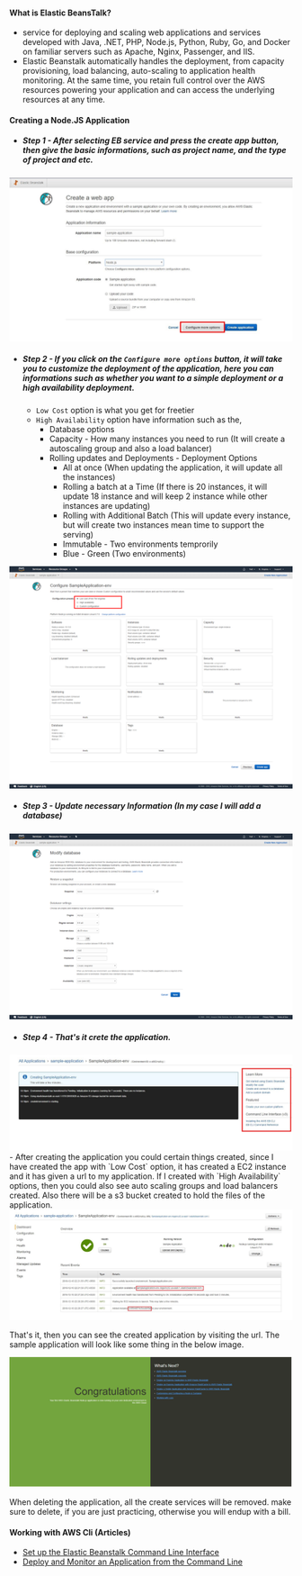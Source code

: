 #### What is Elastic BeansTalk?
  - service for deploying and scaling web applications and services developed with Java, .NET, PHP, Node.js, Python, Ruby, Go, and Docker on familiar servers such as Apache, Nginx, Passenger, and IIS.
  - Elastic Beanstalk automatically handles the deployment, from capacity provisioning, load balancing, auto-scaling to application health monitoring. At the same time, you retain full control over the AWS resources powering your application and can access the underlying resources at any time.

#### Creating a Node.JS Application
  - ##### Step 1 - After selecting EB service and press the create app button, then give the basic informations, such as project name, and the type of project and etc.
<div align="center"><img src ="https://github.com/CharlesRajendran/aws-training/blob/master/images/ElasticBeansTalk/1.JPG" /></div>

  - ##### Step 2 - If you click on the `Configure more options` button, it will take you to customize the deployment of the application, here you can informations such as whether you want to a simple deployment or a high availability deployment.
    - `Low Cost` option is what you get for freetier
    - `High Availability` option have information such as the,
      - Database options
      - Capacity - How many instances you need to run (It will create a autoscaling group and also a load balancer)
      - Rolling updates and Deployments - Deployment Options 
        - All at once (When updating the application, it will update all the instances)
        - Rolling a batch at a Time (If there is 20 instances, it will update 18 instance and will keep 2 instance while other instances are updating)
        - Rolling with Additional Batch (This will update every instance, but will create two instances mean time to support the serving)
        - Immutable - Two environments temprorily 
        - Blue - Green (Two environments) 
<div align="center"><img src ="https://github.com/CharlesRajendran/aws-training/blob/master/images/ElasticBeansTalk/2.png" /></div>

- ##### Step 3 - Update necessary Information (In my case I will add a database)
<div align="center"><img src ="https://github.com/CharlesRajendran/aws-training/blob/master/images/ElasticBeansTalk/3.png" /></div>

- ##### Step 4 - That's it crete the application.
<div align="center"><img src ="https://github.com/CharlesRajendran/aws-training/blob/master/images/ElasticBeansTalk/4.JPG" /></div>
  - After creating the application you could certain things created, since I have created the app with `Low Cost` option, it has created a EC2 instance and it has given a url to my application. If I created with `High Availability` options, then you could also see auto scaling groups and load balancers created. Also there will be a s3 bucket created to hold the files of the application.
<div align="center"><img src ="https://github.com/CharlesRajendran/aws-training/blob/master/images/ElasticBeansTalk/5.JPG" /></div>

That's it, then you can see the created application by visiting the url. The sample application will look like some thing in the below image. 
<div align="center"><img src ="https://github.com/CharlesRajendran/aws-training/blob/master/images/ElasticBeansTalk/6.png" /></div>

When deleting the application, all the create services will be removed. make sure to delete, if you are just practicing, otherwise you will endup with a bill.

#### Working with AWS Cli (Articles)
- [Set up the Elastic Beanstalk Command Line Interface](https://aws.amazon.com/getting-started/tutorials/set-up-command-line-elastic-beanstalk/)
- [Deploy and Monitor an Application from the Command Line](https://aws.amazon.com/getting-started/tutorials/deploy-app-command-line-elastic-beanstalk/)
